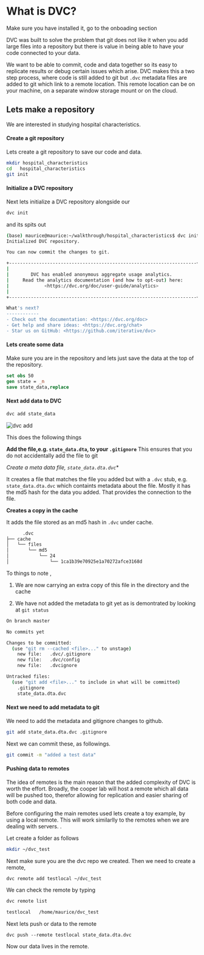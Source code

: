 # What is DVC? 

Make sure you have installed it, go to the onboading section 

DVC was built to solve the problem that git does not like it when you add large files into a repository 
but there is value in being able to have your code connected to your data. 

We want to be able to commit, code and data together so its easy to replicate results or debug certain issues which arise. 
DVC makes this a two step process, where code is still added to git but `.dvc` metadata files are added to git which link to a remote location. This remote location 
can be on your machine, on a separate window storage mount or on the cloud. 

## Lets make a repository 

We are interested in studying hospital characteristics. 

#### Create a git repository 
Lets create a git repository to save our code and data. 

```bash
mkdir hospital_characteristics
cd   hospital_characteristics
git init 
```

#### Initialize a DVC repository 
Next lets initialize a DVC repository alongside our 

```bash
dvc init
```
and its spits out 

```bash
(base) maurice@maurice:~/walkthrough/hospital_characteristics$ dvc init
Initialized DVC repository.

You can now commit the changes to git.

+---------------------------------------------------------------------+
|                                                                     |
|        DVC has enabled anonymous aggregate usage analytics.         |
|     Read the analytics documentation (and how to opt-out) here:     |
|             <https://dvc.org/doc/user-guide/analytics>              |
|                                                                     |
+---------------------------------------------------------------------+

What's next?
------------
- Check out the documentation: <https://dvc.org/doc>
- Get help and share ideas: <https://dvc.org/chat>
- Star us on GitHub: <https://github.com/iterative/dvc>
```

#### Lets create some data 
Make sure you are in the repository and lets just save the data at the top of the repository. 

```stata
set obs 50
gen state = _n
save state_data,replace 
```

#### Next add data to DVC

```bash 
dvc add state_data
```
![dvc add ](../assets/example_dvc_add.png)

This does the following things  
  
**Add the file,e.g. `state_data.dta`, to your `.gitignore`**
This ensures that you do not accidentally add the file to git
   
**Create a meta data file*, `state_data.dta.dvc`**  

It creates a file that matches the file you added but with a `.dvc` stub, e.g. `state_data.dta.dvc` 
which containts metadata about the file. Mostly it has the md5 hash for the data you added. 
That provides the connection to the file.       

**Creates a copy in the cache**

It adds the file stored as an md5 hash in `.dvc` under cache. 

```bash 
      .dvc
├── cache
│   └── files
│       └── md5
│           └── 24
│               └── 1ca1b39e70925e1a70272afce3168d
```

To things to note , 

1. We are now carrying an extra copy of this file in the directory and the cache 

2. We have not added the metadata to git yet as is demontrated by looking at `git status`

```bash 
On branch master

No commits yet

Changes to be committed:
  (use "git rm --cached <file>..." to unstage)
	new file:   .dvc/.gitignore
	new file:   .dvc/config
	new file:   .dvcignore

Untracked files:
  (use "git add <file>..." to include in what will be committed)
	.gitignore
	state_data.dta.dvc
```
#### Next we need to add metadata to git 

We need to add the metadata and gitignore changes to github. 

```bash 
git add state_data.dta.dvc .gitignore
```
Next we can commit these, as followings. 

```bash
git commit -m "added a test data"
```

#### Pushing data to remotes 

The idea of remotes is the main reason that the added complexity of DVC is worth the effort. 
Broadly, the cooper lab will host a remote which all data will be pushed too, therefor allowing 
for replication and easier sharing of both code and data. 

Before configuring the main remotes used lets create a toy example, by using a local remote. 
This will work similarlly to the remotes when we are dealing with servers. . 

Let create a folder as follows 

```bash
mkdir ~/dvc_test
```

Next make sure you are the dvc repo we created. 
Then we need to create a remote, 

```bash
dvc remote add testlocal ~/dvc_test
```

We can check the remote by typing 
```bash
dvc remote list

testlocal	/home/maurice/dvc_test
```

Next lets push or data to the remote 

```
dvc push --remote testlocal state_data.dta.dvc 
```

Now our data lives in the remote. 
